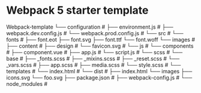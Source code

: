 <h1>Webpack 5 starter template</h1>

Webpack-template
└── configuration # 
    ├── environment.js # 
	 ├── webpack.dev.config.js # 
	 └── webpack.prod.config.js # 
└── src # 
    └── fonts # 
        ├── font.eot
		  ├── font.svg
		  ├── font.ttf
        └── font.woff
	 └── images # 
        ├── content # 
		  ├── design # 
        └── favicon.svg # 
    └── js # 
	 	  └── components # 
		  		├── component.vue # 
        ├── app.js # 
        └── script.js # 
    └── scss # 
        └── base # 
		  		├── _fonts.scss # 
				├── _mixins.scss # 
				├── _reset.scss # 
				└── _vars.scss # 
		  ├── app.scss # 
		  ├── media.scss # 
        └── style.scss # 
    └── templates # 
        └── index.html # 
└── dist # 
    ├── index.html
    └── images
        ├── icons.svg
        └── foo.svg
├── package.json # 
├── webpack-config.js # 
└── node_modules # 